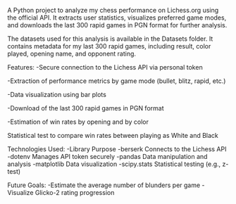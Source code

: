 A Python project to analyze my chess performance on Lichess.org using the official API. It extracts user statistics, visualizes preferred game modes, and downloads the last 300 rapid games in PGN format for further analysis.

The datasets used for this analysis is available in the Datasets folder. It contains metadata for my last 300 rapid games, including result, color played, opening name, and opponent rating.

 Features:
 -Secure connection to the Lichess API via personal token

-Extraction of performance metrics by game mode (bullet, blitz, rapid, etc.)

-Data visualization using bar plots

-Download of the last 300 rapid games in PGN format

-Estimation of win rates by opening and by color

Statistical test to compare win rates between playing as White and Black

Technologies Used:
-Library	Purpose
-berserk	Connects to the Lichess API
-dotenv	Manages API token securely
-pandas	Data manipulation and analysis
-matplotlib	Data visualization
-scipy.stats	Statistical testing (e.g., z-test)

Future Goals:
-Estimate the average number of blunders per game
-Visualize Glicko-2 rating progression
